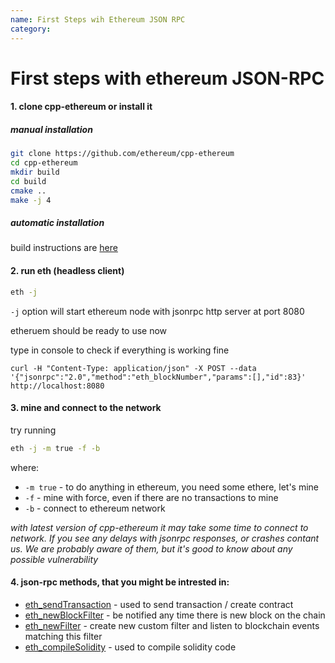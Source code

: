 ```yaml
---
name: First Steps wih Ethereum JSON RPC
category: 
---
```


# First steps with ethereum JSON-RPC


#### 1. clone cpp-ethereum or install it

##### manual installation 

```bash
git clone https://github.com/ethereum/cpp-ethereum
cd cpp-ethereum
mkdir build
cd build
cmake ..
make -j 4
```	

##### automatic installation 

build instructions are [here](https://github.com/ethereum/cpp-ethereum/wiki/Installing-clients)


#### 2. run eth (headless client)

```bash
eth -j
```

`-j` option will start ethereum node with jsonrpc http server at port 8080

etheruem should be ready to use now

type in console to check if everything is working fine

```
curl -H "Content-Type: application/json" -X POST --data '{"jsonrpc":"2.0","method":"eth_blockNumber","params":[],"id":83}' http://localhost:8080
```

#### 3. mine and connect to the network

try running

```bash
eth -j -m true -f -b
```

where:
- `-m true` - to do anything in ethereum, you need some ethere, let's mine
- `-f` - mine with force, even if there are no transactions to mine
- `-b` - connect to ethereum network

*with latest version of cpp-ethereum it may take some time to connect to network. If you see any delays with jsonrpc responses, or crashes contant us. We are probably aware of them, but it's good to know about any possible vulnerability*

#### 4. json-rpc methods, that you might be intrested in:

- [eth_sendTransaction](https://github.com/ethereum/wiki/wiki/JSON-RPC#eth_sendtransaction) - used to send transaction / create contract 
- [eth_newBlockFilter](https://github.com/ethereum/wiki/wiki/JSON-RPC#eth_newblockfilter) - be notified any time there is new block on the chain
- [eth_newFilter](https://github.com/ethereum/wiki/wiki/JSON-RPC#eth_newfilter) - create new custom filter and listen to blockchain events matching this filter
- [eth_compileSolidity](https://github.com/ethereum/wiki/wiki/JSON-RPC#eth_compilesolidity) - used to compile solidity code



















